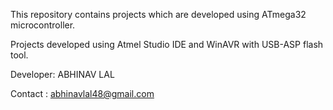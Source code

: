 This repository contains projects which are developed using ATmega32 microcontroller.

Projects developed using Atmel Studio IDE and WinAVR with USB-ASP flash tool.

Developer: ABHINAV LAL 

Contact : abhinavlal48@gmail.com
